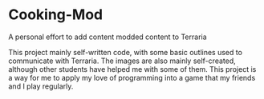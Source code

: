 # Cooking-Mod
A personal effort to add content modded content to Terraria

This project mainly self-written code, with some basic outlines used to communicate with Terraria. The images are also mainly self-created, although other students have
helped me with some of them. This project is a way for me to apply my love of programming into a game that my friends and I play regularly.
